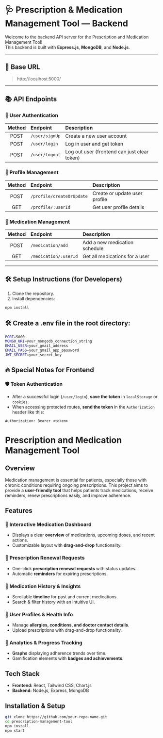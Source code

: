 # 🩺 Prescription & Medication Management Tool — Backend

Welcome to the backend API server for the Prescription and Medication Management Tool!  
This backend is built with **Express.js**, **MongoDB**, and **Node.js**.

---

## 🚀 Base URL
> http://localhost:5000/

---

## 📚 API Endpoints

### 👤 User Authentication

| Method | Endpoint           | Description                |
|:------:|:-------------------|:----------------------------|
| POST   | `/user/signUp`       | Create a new user account |
| POST   | `/user/login`        | Log in user and get token  |
| POST   | `/user/logout`       | Log out user (frontend can just clear token) |

### 📝 Profile Management

| Method | Endpoint                   | Description               |
|:------:|:---------------------------|:---------------------------|
| POST   | `/profile/createOrUpdate`    | Create or update user profile |
| GET    | `/profile/:userId`           | Get user profile details |

### 💊 Medication Management

| Method | Endpoint          | Description                |
|:------:|:------------------|:----------------------------|
| POST   | `/medication/add`   | Add a new medication schedule |
| GET    | `/medication/:userId` | Get all medications for a user |

---

## 🛠️ Setup Instructions (for Developers)

1. Clone the repository.
2. Install dependencies:

```bash
npm install
```
## 🛠️ Create a .env file in the root directory:

```bash
PORT=5000
MONGO_URI=your_mongodb_connection_string
EMAIL_USER=your_gmail_address
EMAIL_PASS=your_gmail_app_password
JWT_SECRET=your_secret_key
```

## 🔥 Special Notes for Frontend

### 🛡️ Token Authentication
- After a successful login (`/user/login`), **save the token** in `localStorage` or `cookies`.
- When accessing protected routes, **send the token** in the `Authorization` header like this:

```http
Authorization: Bearer <token>
```
# Prescription and Medication Management Tool

## Overview
Medication management is essential for patients, especially those with chronic conditions requiring ongoing prescriptions. This project aims to provide a **user-friendly tool** that helps patients track medications, receive reminders, renew prescriptions easily, and improve adherence.

## Features

### 🔹 Interactive Medication Dashboard
- Displays a clear **overview** of medications, upcoming doses, and recent actions.
- Customizable layout with **drag-and-drop** functionality.



### 🔹 Prescription Renewal Requests
- One-click **prescription renewal requests** with status updates.
- Automatic **reminders** for expiring prescriptions.

### 🔹 Medication History & Insights
- Scrollable **timeline** for past and current medications.
- Search & filter history with an intuitive UI.


### 🔹 User Profiles & Health Info
- Manage **allergies, conditions, and doctor contact details**.
- Upload prescriptions with drag-and-drop functionality.

### 🔹 Analytics & Progress Tracking
- **Graphs** displaying adherence trends over time.
- Gamification elements with **badges and achievements**.






## Tech Stack
- **Frontend:** React, Tailwind CSS, Chart.js
- **Backend:** Node.js, Express, MongoDB




## Installation & Setup
```bash
git clone https://github.com/your-repo-name.git
cd prescription-management-tool
npm install
npm start

